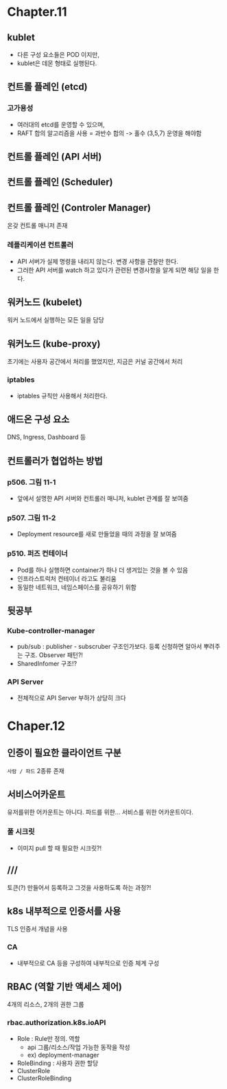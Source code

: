 # Chapter.11

## kublet

- 다른 구성 요소들은 POD 이지만,
- kublet은 데몬 형태로 실행된다.

## 컨트롤 플레인 (etcd)

### 고가용성
- 여러대의 etcd를 운영할 수 있으며,
- RAFT 합의 알고리즘을 사용 = 과반수 합의 -> 홀수 (3,5,7) 운영을 해야함

## 컨트롤 플레인 (API 서버)

## 컨트롤 플레인 (Scheduler)

## 컨트롤 플레인 (Controler Manager)

온갖 컨트롤 매니저 존재

### 레플리케이션 컨트롤러

- API 서버가 실제 명령을 내리지 않는다. 변경 사항을 관찰만 한다.
- 그러한 API 서버를 watch 하고 있다가 관련된 변경사항을 알게 되면 해당 일을 한다.

## 워커노드 (kubelet)

워커 노드에서 실행하는 모든 일을 담당

## 워커노드 (kube-proxy)

초기에는 사용자 공간에서 처리를 했었지만, 지금은 커널 공간에서 처리

### iptables

- iptables 규칙만 사용해서 처리한다.

## 애드온 구성 요소

DNS, Ingress, Dashboard 등

## 컨트롤러가 협업하는 방법

### p506. 그림 11-1
- 앞에서 설명한 API 서버와 컨트롤러 매니저, kublet 관계를 잘 보여줌

### p507. 그림 11-2
- Deployment resource를 새로 만들었을 때의 과정을 잘 보여줌

### p510. 퍼즈 컨테이너
- Pod를 하나 실행하면 container가 하나 더 생겨있는 것을 볼 수 있음
- 인프라스트럭처 컨테이너 라고도 불리움
- 동일한 네트워크, 네임스페이스를 공유하기 위함


## 뒷공부

### Kube-controller-manager

- pub/sub : publisher - subscruber 구조인가보다. 등록 신청하면 알아서 뿌려주는 구조. Observer 패턴?!
- SharedInfomer 구조!?

### API Server

- 전체적으로 API Server 부하가 상당히 크다


# Chaper.12

## 인증이 필요한 클라이언트 구분

`사람 / 파드` 2종류 존재

## 서비스어카운트

유저를위한 어카운트는 아니다. 파드를 위한... 서비스를 위한 어카운트이다.

### 풀 시크릿
- 이미지 pull 할 때 필요한 시크릿?!

## ///

토큰(?) 만들어서 등록하고 그것을 사용하도록 하는 과정?!

## k8s 내부적으로 인증서를 사용

TLS 인증서 개념을 사용

### CA

- 내부적으로 CA 등을 구성하여 내부적으로 인증 체계 구성

## RBAC (역할 기반 액세스 제어)

4개의 리소스, 2개의 권한 그룹

### rbac.authorization.k8s.ioAPI

- Role : Rule만 정의. 역할
  - api 그룹/리소스/작업 가능한 동작을 작성
  - ex) deployment-manager
- RoleBinding : 사용자 권한 할당
- ClusterRole
- ClusterRoleBinding
